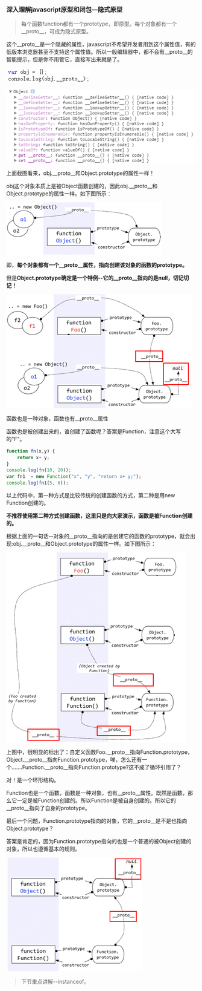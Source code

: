 ### 深入理解javascript原型和闭包—隐式原型

> 每个函数function都有一个prototype，即原型。每个对象都有一个__proto__，可成为隐式原型。

这个__proto__是一个隐藏的属性，javascript不希望开发者用到这个属性值，有的低版本浏览器甚至不支持这个属性值。所以一般编辑器中，都不会有__proto__的智能提示，但是你不用管它，直接写出来就是了。

![16f879b5b51541a1](../.vuepress/public/181508179098239.png)

![16f879b5b51541a1](../.vuepress/public/181508340651970.png)

上面截图看来，obj.__proto__和Object.prototype的属性一样！

obj这个对象本质上是被Object函数创建的，因此obj.__proto__和Object.prototype的属性一样。如下图所示：

![16f879b5b51541a1](../.vuepress/public/181509180812624.png)

即，**每个对象都有一个__proto__属性，指向创建该对象的函数的prototype。** 

但是**Object.prototype确定是一个特例--它的__proto__指向的是null，切记切记！**

![16f879b5b51541a1](../.vuepress/public/181510403153733.png)

函数也是一种对象，函数也有__proto__属性

函数也是被创建出来的，谁创建了函数呢？答案是Function，注意这个大写的"F"。

```javascript
function fn(x,y) {
    return x+ y;
}
console.log(fn(10, 20));
var fn1  = new Function("x", "y", "return x+ y;");
console.log(fn1(5, 6));
```

以上代码中，第一种方式是比较传统的创建函数的方式，第二种是用new Function创建的。

**不推荐使用第二种方式创建函数，这里只是向大家演示，函数是被Function创建的。**

根据上面的一句话--对象的__proto__指向的是创建它的函数的prototype，就会出现:obj.__proto__和Object.prototype的属性一样。如下图所示：

![16f879b5b51541a1](../.vuepress/public/181512068463597.png)

上图中，很明显的标出了：自定义函数Foo.__proto__指向Function.prototype，Object.__proto__指向Function.prototype，唉，怎么还有一个.......Function.__proto__指向Function.prototype?这不成了循环引用了？

对！是一个环形结构。

Function也是一个函数，函数是一种对象，也有__proto__属性。既然是函数，那么它一定是被Function创建的。所以Function是被自身创建的。所以它的__proto__指向了自身的prototype。

最后一个问题，Function.prototype指向的对象，它的__proto__是不是也指向Object.prototype？

答案是肯定的，因为Function.prototype指向的也是一个普通的被Object创建的对象，所以也遵循基本的规则。

![16f879b5b51541a1](../.vuepress/public/181512489403338.png)

> 下节重点讲解--instanceof。